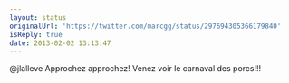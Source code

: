 ```yaml
---
layout: status
originalUrl: 'https://twitter.com/marcgg/status/297694305366179840'
isReply: true
date: 2013-02-02 13:13:47
---
```


@jlalleve Approchez approchez! Venez voir le carnaval des porcs!!!
